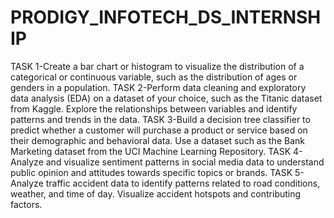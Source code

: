 # PRODIGY_INFOTECH_DS_INTERNSHIP

TASK 1-Create a bar chart or histogram to visualize the distribution of a categorical or continuous variable, such as the distribution of ages or genders in a population.
TASK 2-Perform data cleaning and exploratory data analysis (EDA) on a dataset of your choice, such as the Titanic dataset from Kaggle. Explore the relationships between variables and identify patterns and trends in the data.
TASK 3-Build a decision tree classifier to predict whether a customer will purchase a product or service based on their demographic and behavioral data. Use a dataset such as the Bank Marketing dataset from the UCI Machine Learning Repository.
TASK 4-Analyze and visualize sentiment patterns in social media data to understand public opinion and attitudes towards specific topics or brands.
TASK 5-Analyze traffic accident data to identify patterns related to road conditions, weather, and time of day. Visualize accident hotspots and contributing factors.

